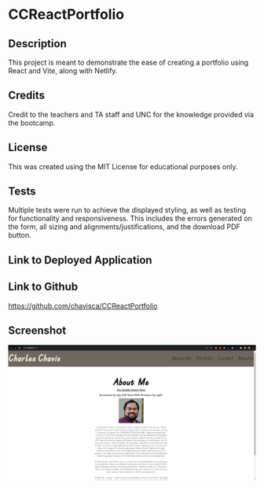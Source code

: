 # CCReactPortfolio
## Description

This project is meant to demonstrate the ease of creating a portfolio using React and Vite, along with Netlify.   

## Credits
Credit to the teachers and TA staff and UNC for the knowledge provided via the bootcamp.  

## License
This was created using the MIT License for educational purposes only.  

## Tests  
Multiple tests were run to achieve the displayed styling, as well as testing for functionality and responsiveness.  This includes the errors generated on the form, all sizing and alignments/justifications, and the download PDF button.  
## Link to Deployed Application

## Link to Github
https://github.com/chavisca/CCReactPortfolio

## Screenshot

![Screenshot_of_the_Express_Note_Taker](/assets/images/Screenshot.JPG)